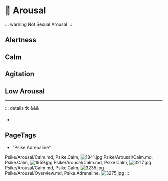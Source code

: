 
# 💜 <psike>Arousal</psike>

::: warning Not Sexual Arousal
:::

## Alertness

## Calm

## Agitation

## Low Arousal

---

<!-- =================================================== -->
<!-- =================================================== -->
<!-- =================================================== -->
<!-- =================================================== -->
<!-- =================================================== -->
::: details 🛠 <dev>&&&</dev>



-



<h2>PageTags</h2>

- "Psike.Adrenaline"

Psike/Arousal/Calm.md, <dev>Psike.Calm</dev>, ![1841.jpg](/PaperPhoto/1841.jpg)
Psike/Arousal/Calm.md, <dev>Psike.Calm</dev>, ![1859.jpg](/PaperPhoto/1859.jpg)
Psike/Arousal/Calm.md, <dev>Psike.Calm</dev>, ![3217.jpg](/PaperPhoto/3217.jpg)
Psike/Arousal/Calm.md, <dev>Psike.Calm</dev>, ![3235.jpg](/PaperPhoto/3235.jpg)
Psike/Arousal/Overview.md, <dev>Psike.Adrenaline</dev>, ![3275.jpg](/PaperPhoto/3275.jpg)
:::
